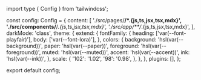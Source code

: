 import type { Config } from 'tailwindcss';

const config: Config = {
  content: [
    './src/pages/**/*.{js,ts,jsx,tsx,mdx}',
    './src/components/**/*.{js,ts,jsx,tsx,mdx}',
    './src/app/**/*.{js,ts,jsx,tsx,mdx}',
  ],
  darkMode: 'class',
  theme: {
    extend: {
      fontFamily: {
        heading: ['var(--font-playfair)'],
        body: ['var(--font-lora)'],
      },
      colors: {
        background: 'hsl(var(--background))',
        paper: 'hsl(var(--paper))',
        foreground: 'hsl(var(--foreground))',
        muted: 'hsl(var(--muted))',
        accent: 'hsl(var(--accent))',
        ink: 'hsl(var(--ink))',
      },
      scale: {
        '102': '1.02',
        '98': '0.98',
      },
    },
  },
  plugins: [],
};

export default config;